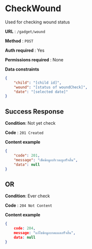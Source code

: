 # CheckWound

Used for checking wound status

**URL** : `/gadget/wound`

**Method** : `POST`

**Auth required** : Yes

**Permissions required** :  None

**Data constraints**

```json
{
    "child": "[child id]",
    "wound": "[status of woundCheck]",
    "date": "[selected date]"
}
```

## Success Response

**Condition**: Not yet check

**Code** : `201 Created` 

**Content example**

```json
{
    "code": 201,
    "message": "เช็คข้อมูลบริเวณหูเสร็จสิ้น",
    "data": null
}
```

## **OR**

**Condition**: Ever check

**Code** : `204 Not Content` 

**Content example**

```json
{
    code: 204,
    message: "แก้ไขข้อมูลบาดแผลเสร็จสิ้น",
    data: null
}
```
